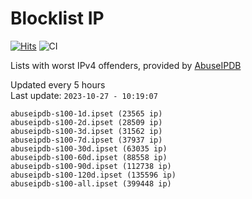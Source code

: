 # Blocklist IP

[![Hits](https://hits.seeyoufarm.com/api/count/incr/badge.svg?url=https%3A%2F%2Fgithub.com%2Fborestad%2Fblocklist-ip%2F&count_bg=%2379C83D&title_bg=%23555555&icon=&icon_color=%23E7E7E7&title=hits&edge_flat=false)](https://hits.seeyoufarm.com)  ![CI](https://img.shields.io/github/workflow/status/borestad/blocklist-ip/CI?style=flat-square)

Lists with worst IPv4 offenders, provided by [AbuseIPDB](https://www.abuseipdb.com/)

<!-- FOOTER-PLACEHOLDER -->
Updated every 5 hours<br>
Last update: `2023-10-27 - 10:19:07`
```
abuseipdb-s100-1d.ipset (23565 ip)
abuseipdb-s100-2d.ipset (28509 ip)
abuseipdb-s100-3d.ipset (31562 ip)
abuseipdb-s100-7d.ipset (37937 ip)
abuseipdb-s100-30d.ipset (63035 ip)
abuseipdb-s100-60d.ipset (88558 ip)
abuseipdb-s100-90d.ipset (112738 ip)
abuseipdb-s100-120d.ipset (135596 ip)
abuseipdb-s100-all.ipset (399448 ip)
```
